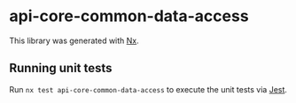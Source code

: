 # api-core-common-data-access

This library was generated with [Nx](https://nx.dev).

## Running unit tests

Run `nx test api-core-common-data-access` to execute the unit tests via [Jest](https://jestjs.io).
